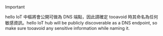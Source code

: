 > [!IMPORTANT]
> <span data-ttu-id="197d6-101">hello IoT 中樞將會公開可做為 DNS 端點，因此請確定 tooavoid 時其命名為任何敏感資訊。</span><span class="sxs-lookup"><span data-stu-id="197d6-101">hello IoT hub will be publicly discoverable as a DNS endpoint, so make sure tooavoid any sensitive information while naming it.</span></span>
>
